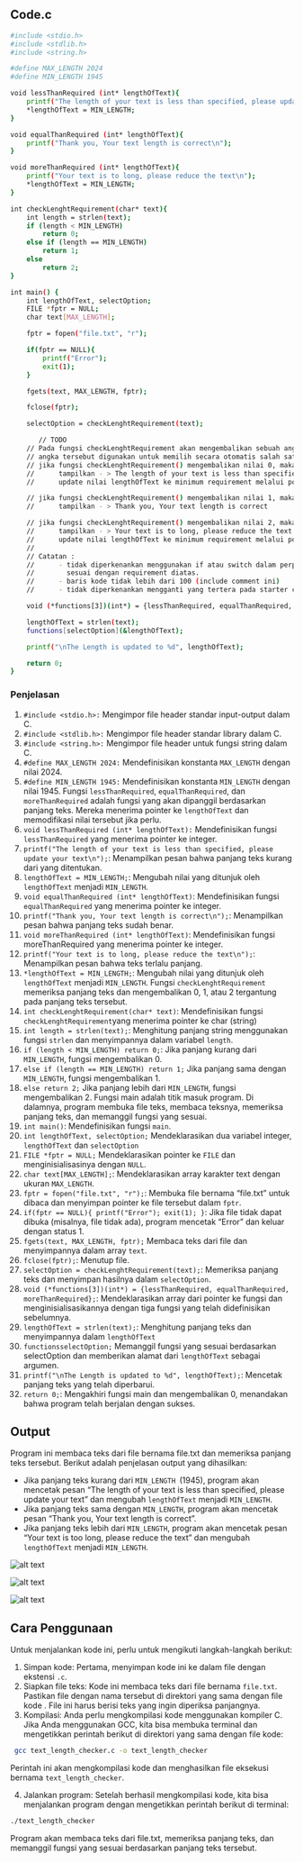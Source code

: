 ##  Code.c
```sh
#include <stdio.h>
#include <stdlib.h>
#include <string.h>

#define MAX_LENGTH 2024
#define MIN_LENGTH 1945

void lessThanRequired (int* lengthOfText){
    printf("The length of your text is less than specified, please update your text\n");
    *lengthOfText = MIN_LENGTH;
}

void equalThanRequired (int* lengthOfText){
    printf("Thank you, Your text length is correct\n");
}

void moreThanRequired (int* lengthOfText){
    printf("Your text is to long, please reduce the text\n");
    *lengthOfText = MIN_LENGTH;
}

int checkLenghtRequirement(char* text){
    int length = strlen(text);
    if (length < MIN_LENGTH)
        return 0;
    else if (length == MIN_LENGTH)
        return 1;
    else
        return 2;
}

int main() {
    int lengthOfText, selectOption;
    FILE *fptr = NULL;
    char text[MAX_LENGTH];

    fptr = fopen("file.txt", "r");

    if(fptr == NULL){
        printf("Error");
        exit(1);
    }

    fgets(text, MAX_LENGTH, fptr);

    fclose(fptr);

    selectOption = checkLenghtRequirement(text);

       // TODO
    // Pada fungsi checkLenghtRequirement akan mengembalikan sebuah angka
    // angka tersebut digunakan untuk memilih secara otomatis salah satu fungsi yang harus diisi
    // jika fungsi checkLenghtRequirement() mengembalikan nilai 0, maka
    //      tampilkan - > The length of your text is less than specified, please update your text
    //      update nilai lengthOfText ke minimum requirement melalui pointer menggunakan operasi aritmatika

    // jika fungsi checkLenghtRequirement() mengembalikan nilai 1, maka
    //      tampilkan - > Thank you, Your text length is correct

    // jika fungsi checkLenghtRequirement() mengembalikan nilai 2, maka
    //      tampilkan - > Your text is to long, please reduce the text
    //      update nilai lengthOfText ke minimum requirement melalui pointer menggunakan operasi aritmatika
    //
    // Catatan :
    //      - tidak diperkenankan menggunakan if atau switch dalam perpindahan fungsi
    //        sesuai dengan requirement diatas.
    //      - baris kode tidak lebih dari 100 (include comment ini)
    //      - tidak diperkenankan mengganti yang tertera pada starter code dalam alasan apapun

    void (*functions[3])(int*) = {lessThanRequired, equalThanRequired, moreThanRequired};

    lengthOfText = strlen(text);
    functions[selectOption](&lengthOfText);

    printf("\nThe Length is updated to %d", lengthOfText);

    return 0;
}
```

### Penjelasan

1. `#include <stdio.h>:` Mengimpor file header standar input-output dalam C.
2. `#include <stdlib.h>:` Mengimpor file header standar library dalam C.
3. `#include <string.h>:` Mengimpor file header untuk fungsi string dalam C.
4. `#define MAX_LENGTH 2024:` Mendefinisikan konstanta `MAX_LENGTH` dengan nilai 2024.
5. `#define MIN_LENGTH 1945:` Mendefinisikan konstanta `MIN_LENGTH` dengan nilai 1945.
Fungsi `lessThanRequired`, `equalThanRequired`, dan `moreThanRequired` adalah fungsi yang akan dipanggil berdasarkan panjang teks. Mereka menerima pointer ke `lengthOfText` dan memodifikasi nilai tersebut jika perlu.
6. `void lessThanRequired (int* lengthOfText):` Mendefinisikan fungsi `lessThanRequired` yang menerima pointer ke integer.
7. `printf("The length of your text is less than specified, please update your text\n");`: Menampilkan pesan bahwa panjang teks kurang dari yang ditentukan.
8. `lengthOfText = MIN_LENGTH;`: Mengubah nilai yang ditunjuk oleh `lengthOfText` menjadi `MIN_LENGTH`.
9. `void equalThanRequired (int* lengthOfText)`: Mendefinisikan fungsi `equalThanRequired` yang menerima pointer ke integer.
10. `printf("Thank you, Your text length is correct\n");`: Menampilkan pesan bahwa panjang teks sudah benar.
11. `void moreThanRequired (int* lengthOfText)`: Mendefinisikan fungsi moreThanRequired yang menerima pointer ke integer.
12. `printf("Your text is to long, please reduce the text\n");`: Menampilkan pesan bahwa teks terlalu panjang.
13. `*lengthOfText = MIN_LENGTH;`: Mengubah nilai yang ditunjuk oleh `lengthOfText` menjadi `MIN_LENGTH`.
Fungsi `checkLenghtRequirement` memeriksa panjang teks dan mengembalikan 0, 1, atau 2 tergantung pada panjang teks tersebut.
14. `int checkLenghtRequirement(char* text)`: Mendefinisikan fungsi `checkLenghtRequirement`yang menerima pointer ke char (string)
15. `int length = strlen(text);`: Menghitung panjang string menggunakan fungsi `strlen` dan menyimpannya dalam variabel `length`.
16. `if (length < MIN_LENGTH) return 0;`: Jika panjang kurang dari `MIN_LENGTH`, fungsi mengembalikan 0.
17. `else if (length == MIN_LENGTH) return 1;` Jika panjang sama dengan `MIN_LENGTH`, fungsi mengembalikan 1.
18. `else return 2;` Jika panjang lebih dari `MIN_LENGTH`, fungsi mengembalikan 2.
Fungsi main adalah titik masuk program. Di dalamnya, program membuka file teks, membaca teksnya, memeriksa panjang teks, dan memanggil fungsi yang sesuai.
19. `int main()`: Mendefinisikan fungsi `main`.
20. `int lengthOfText, selectOption;` Mendeklarasikan dua variabel integer, `lengthOfText` dan `selectOption`
21. `FILE *fptr = NULL;` Mendeklarasikan pointer ke `FILE` dan menginisialisasinya dengan `NULL`.
22. `char text[MAX_LENGTH];`: Mendeklarasikan array karakter text dengan ukuran `MAX_LENGTH`.
23. `fptr = fopen("file.txt", "r");`: Membuka file bernama “file.txt” untuk dibaca dan menyimpan pointer ke file tersebut dalam `fptr`.
24. `if(fptr == NULL){ printf("Error"); exit(1); }`: Jika file tidak dapat dibuka (misalnya, file tidak ada), program mencetak “Error” dan keluar dengan status 1.
25. `fgets(text, MAX_LENGTH, fptr);` Membaca teks dari file dan menyimpannya dalam array `text`.
26. `fclose(fptr);`: Menutup file.
27. `selectOption = checkLenghtRequirement(text);`: Memeriksa panjang teks dan menyimpan hasilnya dalam `selectOption`.
28. `void (*functions[3])(int*) = {lessThanRequired, equalThanRequired, moreThanRequired};`: Mendeklarasikan array dari pointer ke fungsi dan menginisialisasikannya dengan tiga fungsi yang telah didefinisikan sebelumnya.
29. `lengthOfText = strlen(text);`: Menghitung panjang teks dan menyimpannya dalam `lengthOfText`
30. `functionsselectOption;` Memanggil fungsi yang sesuai berdasarkan selectOption dan memberikan alamat dari `lengthOfText` sebagai argumen.
31. `printf("\nThe Length is updated to %d", lengthOfText);`: Mencetak panjang teks yang telah diperbarui.
32. `return 0;`: Mengakhiri fungsi main dan mengembalikan 0, menandakan bahwa program telah berjalan dengan sukses.

## Output

Program ini membaca teks dari file bernama file.txt dan memeriksa panjang teks tersebut. Berikut adalah penjelasan output yang dihasilkan:

- Jika panjang teks kurang dari `MIN_LENGTH `(1945), program akan mencetak pesan “The length of your text is less than specified, please update your text” dan mengubah `lengthOfText` menjadi `MIN_LENGTH`.
- Jika panjang teks sama dengan `MIN_LENGTH`, program akan mencetak pesan “Thank you, Your text length is correct”.
- Jika panjang teks lebih dari `MIN_LENGTH`, program akan mencetak pesan “Your text is too long, please reduce the text” dan mengubah `lengthOfText` menjadi `MIN_LENGTH`.

![alt text](https://github.com/idilhaq05/project/blob/main/Photo/Screenshot%202024-03-14%20085204.png?raw=true)

![alt text](https://github.com/idilhaq05/project/blob/main/Photo/Screenshot%202024-03-14%20093516.png?raw=true)

![alt text](https://github.com/idilhaq05/project/blob/main/Photo/Screenshot%202024-03-14%20095236.png?raw=true)



## Cara Penggunaan

Untuk menjalankan kode ini, perlu untuk mengikuti langkah-langkah berikut:

1. Simpan kode: Pertama,  menyimpan kode ini ke dalam file dengan ekstensi `.c`. 
2. Siapkan file teks: Kode ini membaca teks dari file bernama `file.txt`. Pastikan file dengan nama tersebut di direktori yang sama dengan file kode . File ini harus berisi teks yang ingin diperiksa panjangnya.
3. Kompilasi: Anda perlu mengkompilasi kode menggunakan kompiler C. Jika Anda menggunakan GCC, kita bisa membuka terminal dan mengetikkan perintah berikut di direktori yang sama dengan file kode:
```sh
 gcc text_length_checker.c -o text_length_checker
```

Perintah ini akan mengkompilasi kode  dan menghasilkan file eksekusi bernama `text_length_checker`.

4. Jalankan program: Setelah berhasil mengkompilasi kode, kita bisa menjalankan program dengan mengetikkan perintah berikut di terminal:
```sh
./text_length_checker
```

Program akan membaca teks dari file.txt, memeriksa panjang teks, dan memanggil fungsi yang sesuai berdasarkan panjang teks tersebut.

